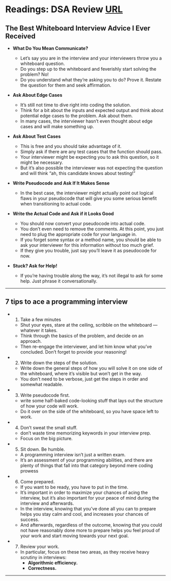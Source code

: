 # Readings: DSA Review [URL](https://github.com/MohamadSheikhAlshabab/401-reading-note/blob/master/Read29.md)

## The Best Whiteboard Interview Advice I Ever Received

  - __What Do You Mean Communicate?__
    - Let’s say you are in the interview and your interviewers throw you a whiteboard question. 
    - Do you step up to the whiteboard and feverishly start solving the problem? No!
    - Do you understand what they’re asking you to do? Prove it. Restate the question for them and seek affirmation. 
    
  - __Ask About Edge Cases__
    - It’s still not time to dive right into coding the solution.
    - Think for a bit about the inputs and expected output and think about potential edge cases to the problem. Ask about them.
    - In many cases, the interviewer hasn’t even thought about edge cases and will make something up. 
    
  - __Ask About Test Cases__
    - This is free and you should take advantage of it. 
    - Simply ask if there are any test cases that the function should pass. 
    - Your interviewer might be expecting you to ask this question, so it might be necessary. 
    - But it’s also possible the interviewer was not expecting the question and will think “ah, this candidate knows about testing!”
    
  - __Write Pseudocode and Ask If It Makes Sense__
    - In the best case, the interviewer might actually point out logical flaws in your pseudocode that will give you some serious benefit when transitioning to actual code.
    
  - __Write the Actual Code and Ask if it Looks Good__
    - You should now convert your pseudocode into actual code.
    - You don’t even need to remove the comments. At this point, you just need to plug the appropriate code for your language in.
    - If you forget some syntax or a method name, you should be able to ask your interviewer for this information without too much grief.
    - If they give you trouble, just say you’ll leave it as pseudocode for now.
    
  - __Stuck? Ask for Help!__
    - If you’re having trouble along the way, it’s not illegal to ask for some help. Just phrase it conversationally.
    
    
---
## 7 tips to ace a programming interview

  - 1) Take a few minutes
    - Shut your eyes, stare at the ceiling, scribble on the whiteboard — whatever it takes. 
    - Think through the basics of the problem, and decide on an approach.
    - Then re-engage the interviewer, and let him know what you’ve concluded. Don’t forget to provide your reasoning!
  - 2) Write down the steps of the solution.
    - Write down the general steps of how you will solve it on one side of the whiteboard, where it’s visible but won’t get in the way. 
    - You don’t need to be verbose, just get the steps in order and somewhat readable.
    
  - 3) Write pseudocode first.
    -  write some half-baked code-looking stuff that lays out the structure of how your code will work.
    - Do it over on the side of the whiteboard, so you have space left to work.
    
  - 4) Don’t sweat the small stuff.
    - don’t waste time memorizing keywords in your interview prep. 
    - Focus on the big picture.
    
  - 5) Sit down. Be humble.
    - A programming interview isn’t just a written exam. 
    - It’s an assessment of your programming abilities, and there are plenty of things that fall into that category beyond mere coding prowess
    
  - 6) Come prepared.
    - If you want to be ready, you have to put in the time.
    - It’s important in order to maximize your chances of acing the interview, but it’s also important for your peace of mind during the interview and afterwards.
    - In the interview, knowing that you’ve done all you can to prepare helps you stay calm and cool, and increases your chances of success.
    - And afterwards, regardless of the outcome, knowing that you could not have reasonably done more to prepare helps you feel proud of your work and start moving towards your next goal.
    
  - 7) Review your work.
    - In particular, focus on these two areas, as they receive heavy scrutiny in interviews:
      - __Algorithmic efficiency.__
      - __Correctness.__
      
---

